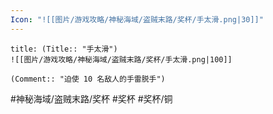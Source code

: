 ```yaml
---
Icon: "![[图片/游戏攻略/神秘海域/盗贼末路/奖杯/手太滑.png|30]]"
---
```

```ad-common-bronze-trophy
title: (Title:: "手太滑")
![[图片/游戏攻略/神秘海域/盗贼末路/奖杯/手太滑.png|100]]

(Comment:: "迫使 10 名敌人的手雷脱手")
```

#神秘海域/盗贼末路/奖杯 #奖杯 #奖杯/铜
